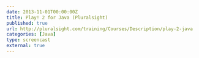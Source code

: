 ```yaml
---
date: 2013-11-01T00:00:00Z
title: Play! 2 for Java (Pluralsight)
published: true
url: http://pluralsight.com/training/Courses/Description/play-2-java
categories: [Java]
type: screencast
external: true
---
```

